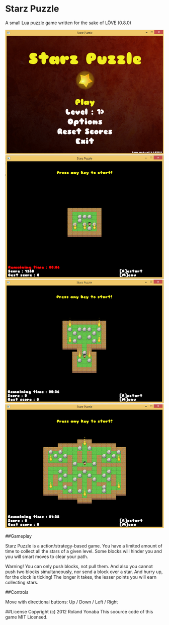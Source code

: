 # Starz Puzzle
A small Lua puzzle game written for the sake of LÖVE (0.8.0)

![game title](https://github.com/Yonaba/Starz-Puzzle/raw/master/screenshots/s1.png)
![in game screenshot 1](https://github.com/Yonaba/Starz-Puzzle/raw/master/screenshots/s2.png)
![in game screenshot 2](https://github.com/Yonaba/Starz-Puzzle/raw/master/screenshots/s3.png)
![in game screenshot 3](https://github.com/Yonaba/Starz-Puzzle/raw/master/screenshots/s4.png)

##Gameplay

Starz Puzzle is a action/strategy-based game.
You have a limited amount of time to collect all the stars of a given level.
Some blocks will hinder you and you will smart moves to clear your path.

Warning! You can only push blocks, not pull them.
And also you cannot push two blocks simultaneously, nor send a block over a star.
And hurry up, for the clock is ticking!
The longer it takes, the lesser points you will earn collecting stars.

##Controls

Move with directional buttons: Up / Down / Left / Right

##License
Copyright (c) 2012 Roland Yonaba
This soource code of this game MIT Licensed.

